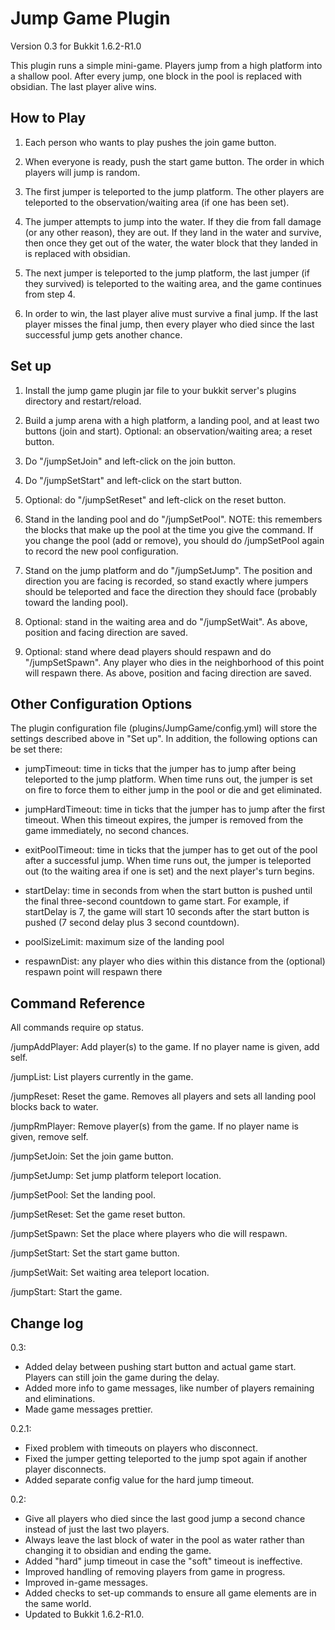 Jump Game Plugin
================

Version 0.3 for Bukkit 1.6.2-R1.0

This plugin runs a simple mini-game. Players jump from a high platform 
into a shallow pool. After every jump, one block in the pool is replaced 
with obsidian. The last player alive wins.

How to Play
-----------

1. Each person who wants to play pushes the join game button.

2. When everyone is ready, push the start game button. The order in 
which players will jump is random.

3. The first jumper is teleported to the jump platform. The other 
players are teleported to the observation/waiting area (if one has been 
set).

4. The jumper attempts to jump into the water. If they die from fall 
damage (or any other reason), they are out. If they land in the water 
and survive, then once they get out of the water, the water block that 
they landed in is replaced with obsidian.

5. The next jumper is teleported to the jump platform, the last jumper 
(if they survived) is teleported to the waiting area, and the game 
continues from step 4.

6. In order to win, the last player alive must survive a final jump.
If the last player misses the final jump, then every player who died
since the last successful jump gets another chance.

Set up
------

1. Install the jump game plugin jar file to your bukkit server's plugins 
directory and restart/reload.

2. Build a jump arena with a high platform, a landing pool, and at least 
two buttons (join and start). Optional: an observation/waiting area; a 
reset button.

3. Do "/jumpSetJoin" and left-click on the join button.

4. Do "/jumpSetStart" and left-click on the start button.

5. Optional: do "/jumpSetReset" and left-click on the reset button.

6. Stand in the landing pool and do "/jumpSetPool". NOTE: this remembers 
the blocks that make up the pool at the time you give the command. If 
you change the pool (add or remove), you should do /jumpSetPool again to 
record the new pool configuration.

7. Stand on the jump platform and do "/jumpSetJump". The position and 
direction you are facing is recorded, so stand exactly where jumpers 
should be teleported and face the direction they should face (probably 
toward the landing pool).

8. Optional: stand in the waiting area and do "/jumpSetWait". As above, 
position and facing direction are saved.

9. Optional: stand where dead players should respawn and do 
"/jumpSetSpawn". Any player who dies in the neighborhood of this point 
will respawn there. As above, position and facing direction are saved.

Other Configuration Options
---------------------------

The plugin configuration file (plugins/JumpGame/config.yml) will store 
the settings described above in "Set up". In addition, the following 
options can be set there:

- jumpTimeout: time in ticks that the jumper has to jump after being 
teleported to the jump platform. When time runs out, the jumper is set 
on fire to force them to either jump in the pool or die and get 
eliminated.

- jumpHardTimeout: time in ticks that the jumper has to jump after
the first timeout. When this timeout expires, the jumper is removed
from the game immediately, no second chances.

- exitPoolTimeout: time in ticks that the jumper has to get out of the 
pool after a successful jump. When time runs out, the jumper is 
teleported out (to the waiting area if one is set) and the next player's 
turn begins.

- startDelay: time in seconds from when the start button is pushed until 
the final three-second countdown to game start. For example, if 
startDelay is 7, the game will start 10 seconds after the start button 
is pushed (7 second delay plus 3 second countdown).

- poolSizeLimit: maximum size of the landing pool

- respawnDist: any player who dies within this distance from the 
(optional) respawn point will respawn there

Command Reference
-----------------

All commands require op status.

/jumpAddPlayer: Add player(s) to the game. If no player name is given, 
add self.

/jumpList: List players currently in the game.

/jumpReset: Reset the game. Removes all players and sets all landing 
pool blocks back to water.

/jumpRmPlayer: Remove player(s) from the game. If no player name is 
given, remove self.

/jumpSetJoin: Set the join game button.

/jumpSetJump: Set jump platform teleport location.

/jumpSetPool: Set the landing pool.

/jumpSetReset: Set the game reset button.

/jumpSetSpawn: Set the place where players who die will respawn.

/jumpSetStart: Set the start game button.

/jumpSetWait: Set waiting area teleport location.

/jumpStart: Start the game.


Change log
----------

0.3:
- Added delay between pushing start button and actual game start.
  Players can still join the game during the delay.
- Added more info to game messages, like number of players remaining
  and eliminations.
- Made game messages prettier.

0.2.1:
- Fixed problem with timeouts on players who disconnect.
- Fixed the jumper getting teleported to the jump spot again if another
  player disconnects.
- Added separate config value for the hard jump timeout.

0.2:
- Give all players who died since the last good jump a second chance
  instead of just the last two players.
- Always leave the last block of water in the pool as water rather than
  changing it to obsidian and ending the game.
- Added "hard" jump timeout in case the "soft" timeout is ineffective.
- Improved handling of removing players from game in progress.
- Improved in-game messages.
- Added checks to set-up commands to ensure all game elements are in
  the same world.
- Updated to Bukkit 1.6.2-R1.0.
